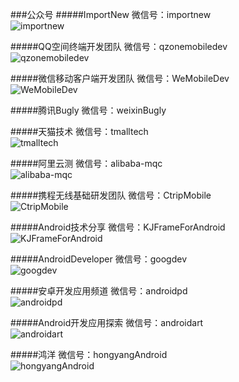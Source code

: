 ###公众号
#####ImportNew
微信号：importnew  
![importnew](Images/importnew.jpg "importnew") 

#####QQ空间终端开发团队
微信号：qzonemobiledev  
![qzonemobiledev](Images/qzonemobiledev.jpg "qzonemobiledev") 

#####微信移动客户端开发团队
微信号：WeMobileDev  
![WeMobileDev](Images/WeMobileDev.jpg "WeMobileDev") 

#####腾讯Bugly
微信号：weixinBugly  

#####天猫技术
微信号：tmalltech  
![tmalltech](Images/tmalltech.jpg "tmalltech") 

#####阿里云测
微信号：alibaba-mqc  
![alibaba-mqc](Images/alibaba-mqc.jpg "alibaba-mqc") 

#####携程无线基础研发团队
微信号：CtripMobile  
![CtripMobile](Images/CtripMobile.jpg "CtripMobile") 

#####Android技术分享
微信号：KJFrameForAndroid  
![KJFrameForAndroid](Images/KJFrameForAndroid.jpg "KJFrameForAndroid") 

#####AndroidDeveloper
微信号：googdev  
![googdev](Images/googdev.jpg "googdev") 

#####安卓开发应用频道
微信号：androidpd  
![androidpd](Images/androidpd.jpg "androidpd") 

#####Android开发应用探索
微信号：androidart  
![androidart](Images/androidart.jpg "androidart") 

#####鸿洋
微信号：hongyangAndroid  
![hongyangAndroid](Images/hongyangAndroid.jpg "hongyangAndroid") 
